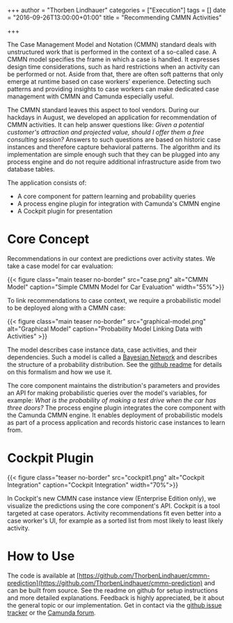 +++
author = "Thorben Lindhauer"
categories = ["Execution"]
tags = []
date = "2016-09-26T13:00:00+01:00"
title = "Recommending CMMN Activities"

+++

The Case Management Model and Notation (CMMN) standard deals with unstructured work that is performed in the context of a so-called case. A CMMN model specifies the frame in which a case is handled. It expresses design time considerations, such as hard restrictions when an activity can be performed or not. Aside from that, there are often soft patterns that only emerge at runtime based on case workers' experience. Detecting such patterns and providing insights to case workers can make dedicated case management with CMMN and Camunda especially useful.

<!--more-->

The CMMN standard leaves this aspect to tool vendors. During our hackdays in August, we developed an application for recommendation of CMMN activities. It can help answer questions like: *Given a potential customer's attraction and projected value, should I offer them a free consulting session?* Answers to such questions are based on historic case instances and therefore capture behavioral patterns. The algorithm and its implementation are simple enough such that they can be plugged into any process engine and do not require additional infrastructure aside from two database tables.

The application consists of:

* A core component for pattern learning and probability queries
* A process engine plugin for integration with Camunda's CMMN engine
* A Cockpit plugin for presentation


# Core Concept

Recommendations in our context are predictions over activity states. We take a case model for car evaluation:

{{< figure class="main teaser no-border" src="case.png" alt="CMMN Model" caption="Simple CMMN Model for Car Evaluation"  width="55%">}}

To link recommendations to case context, we require a probabilistic model to be deployed along with a CMMN case:

{{< figure class="main teaser no-border" src="graphical-model.png" alt="Graphical Model" caption="Probability Model Linking Data with Activities" >}}

The model describes case instance data, case activities, and their dependencies. Such a model is called a [Bayesian Network](https://en.wikipedia.org/wiki/Bayesian_network) and describes the structure of a probability distribution. See the [github readme](https://github.com/ThorbenLindhauer/cmmn-prediction) for details on this formalism and how we use it.

The core component maintains the distribution's parameters and provides an API for making probabilistic queries over the model's variables, for example: *What is the probability of making a test drive when the car has three doors?* The process engine plugin integrates the core component with the Camunda CMMN engine. It enables deployment of probabilistic models as part of a process application and records historic case instances to learn from.


# Cockpit Plugin

{{< figure class="teaser no-border" src="cockpit1.png" alt="Cockpit Integration" caption="Cockpit Integration" width="70%">}}

In Cockpit's new CMMN case instance view (Enterprise Edition only), we visualize the predictions using the core component's API. Cockpit is a tool targeted at case operators. Activity recommendations fit even better into a case worker's UI, for example as a sorted list from most likely to least likely activity.


# How to Use

The code is available at [https://github.com/ThorbenLindhauer/cmmn-prediction](https://github.com/ThorbenLindhauer/cmmn-prediction) and can be built from source. See the readme on github for setup instructions and more detailed explanations. Feedback is highly appreciated, be it about the general topic or our implementation. Get in contact via the [github issue tracker](https://github.com/ThorbenLindhauer/cmmn-prediction/issues) or the [Camunda forum](https://forum.camunda.org/).

